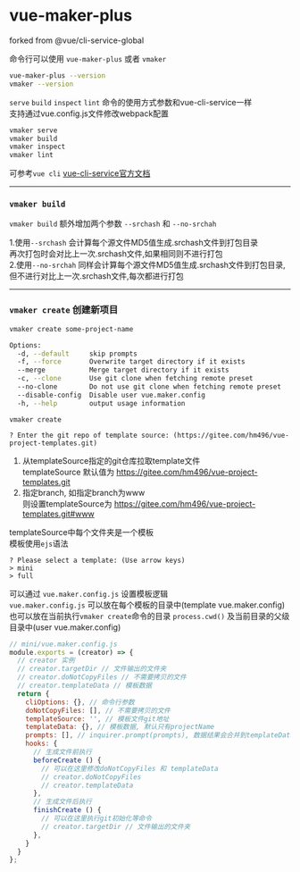 # vue-maker-plus

forked from @vue/cli-service-global

命令行可以使用 `vue-maker-plus` 或者 `vmaker`
```bash
vue-maker-plus --version
vmaker --version
```
`serve` `build` `inspect` `lint` 命令的使用方式参数和vue-cli-service一样  
支持通过vue.config.js文件修改webpack配置  
```bash
vmaker serve
vmaker build
vmaker inspect
vmaker lint
```   
可参考`vue cli` [vue-cli-service官方文档](https://cli.vuejs.org/zh/guide/cli-service.html)   

-----
### `vmaker build`
`vmaker build` 额外增加两个参数 `--srchash` 和 `--no-srchah`   

1.使用`--srchash` 会计算每个源文件MD5值生成.srchash文件到打包目录   
再次打包时会对比上一次.srchash文件,如果相同则不进行打包   
2.使用`--no-srchah` 同样会计算每个源文件MD5值生成.srchash文件到打包目录,   
但不进行对比上一次.srchash文件,每次都进行打包

-----
### `vmaker create` 创建新项目
```bash
vmaker create some-project-name

Options:
  -d, --default     skip prompts
  -f, --force       Overwrite target directory if it exists
  --merge           Merge target directory if it exists
  -c, --clone       Use git clone when fetching remote preset
  --no-clone        Do not use git clone when fetching remote preset
  --disable-config  Disable user vue.maker.config
  -h, --help        output usage information
```

`vmaker create`    
```
? Enter the git repo of template source: (https://gitee.com/hm496/vue-project-templates.git)
```
1. 从templateSource指定的git仓库拉取template文件    
templateSource 默认值为 https://gitee.com/hm496/vue-project-templates.git   
2. 指定branch, 如指定branch为www   
则设置templateSource为 https://gitee.com/hm496/vue-project-templates.git#www   

templateSource中每个文件夹是一个模板     
模板使用`ejs`语法     
```
? Please select a template: (Use arrow keys)
> mini
> full
```

可以通过 `vue.maker.config.js` 设置模板逻辑   
`vue.maker.config.js` 可以放在每个模板的目录中(template vue.maker.config)   
也可以放在当前执行`vmaker create`命令的目录 `process.cwd()` 及当前目录的父级目录中(user vue.maker.config)      

```js
// mini/vue.maker.config.js
module.exports = (creator) => {
  // creator 实例
  // creator.targetDir // 文件输出的文件夹
  // creator.doNotCopyFiles // 不需要拷贝的文件
  // creator.templateData // 模板数据
  return {
    cliOptions: {}, // 命令行参数
    doNotCopyFiles: [], // 不需要拷贝的文件
    templateSource: '', // 模板文件git地址
    templateData: {}, // 模板数据, 默认只有projectName
    prompts: [], // inquirer.prompt(prompts), 数据结果会合并到templateData
    hooks: {
      // 生成文件前执行
      beforeCreate () {
        // 可以在这里修改doNotCopyFiles 和 templateData
        // creator.doNotCopyFiles
        // creator.templateData
      },
      // 生成文件后执行
      finishCreate () {
        // 可以在这里执行git初始化等命令
        // creator.targetDir // 文件输出的文件夹
      },
    }
  }
};
```

